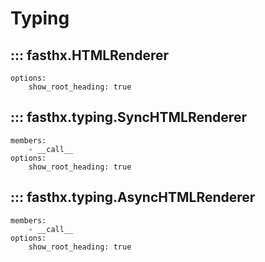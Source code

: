 # Typing

## ::: fasthx.HTMLRenderer
    options:
        show_root_heading: true

## ::: fasthx.typing.SyncHTMLRenderer
    members:
        - __call__
    options:
        show_root_heading: true

## ::: fasthx.typing.AsyncHTMLRenderer
    members:
        - __call__
    options:
        show_root_heading: true
